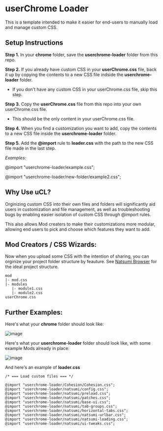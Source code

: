 # userChrome Loader
This is a template intended to make it easier for end-users to manually load and manage custom CSS.

## Setup Instructions
**Step 1.** In your **chrome** folder, save the **userchrome-loader** folder from this repo.
   
**Step 2.** If you already have custom CSS in your **userChrome.css** file, back it up by copying the contents to a new CSS file indside the **userchrome-loader** folder.
  
  - If you don't have any custom CSS in your userChrome.css file, skip this step.

**Step 3.** Copy the **userChrome.css** file from this repo into your own userChrome.css file. 

  - This should be the only content in your userChrome.css file.

**Step 4.** When you find a customization you want to add, copy the contents to a new CSS file inside the **userchrome-loader** folder. 

**Step 5.** Add the **@import** rule to **loader.css** with the path to the new CSS file made in the last step. 

*Examples:*

@import "userchrome-loader/example.css";

@import "userchrome-loader/new-folder/example2.css";

## Why Use uCL?

Orginizing custom CSS into their own files and folders will significantly aid users in customization and file management, as well as troubleshooting bugs by enabling easier isolation of custom CSS through @import rules. 

This also allows Mod creaters to make their customizations more modular, allowing end users to pick and choose which features they want to add. 

## Mod Creators / CSS Wizards:
Now when you upload some CSS with the intention of sharing, you can orginize your project folder structure by feauture. See [Natsumi Browser](https://github.com/greeeen-dev/natsumi-browser/tree/main) for the ideal project structure.
```
mod
|- mod.css
|- modules
   |- module1.css
   |- module2.css
userChrome.css
```

## Further Examples:

Here's what your **chrome** folder should look like:

![image](https://github.com/user-attachments/assets/80a1ef97-1afb-44aa-9ca8-d87ed70df9eb)

Here's what your **userchrome-loader** folder should look like, with some example Mods already in place:

![image](https://github.com/user-attachments/assets/384615b3-0fc4-40d3-ac0b-d6692a371f4b)

And here's an example of **loader.css**

```
/* === Load custom files === */

@import "userchrome-loader/Cohesion/Cohesion.css";
@import "userchrome-loader/natsumi/config.css";
@import "userchrome-loader/natsumi/preload.css";
@import "userchrome-loader/natsumi/patches.css";
@import "userchrome-loader/natsumi/base-ui.css";
@import "userchrome-loader/natsumi/tab-groups.css";
@import "userchrome-loader/natsumi/horizontal-tabs.css";
@import "userchrome-loader/natsumi/natsumi-urlbar.css";
@import "userchrome-loader/natsumi/natsumi-loading.css";
@import "userchrome-loader/natsumi/ui-tweaks.css";
```


